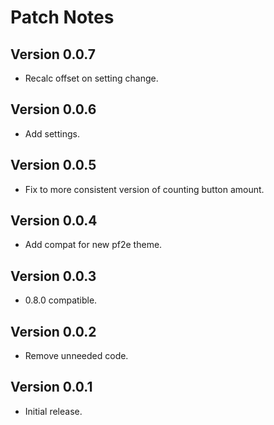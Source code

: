 # Patch Notes

## Version 0.0.7

- Recalc offset on setting change.

## Version 0.0.6

- Add settings.

## Version 0.0.5

- Fix to more consistent version of counting button amount.

## Version 0.0.4

- Add compat for new pf2e theme.

## Version 0.0.3

- 0.8.0 compatible.

## Version 0.0.2

- Remove unneeded code.

## Version 0.0.1

- Initial release.
